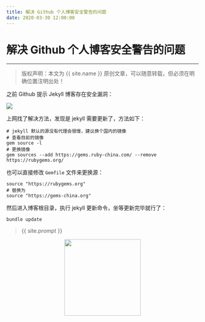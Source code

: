 ```yaml
---
title: 解决 Github 个人博客安全警告的问题
date: 2020-03-30 12:00:00
---
```

# 解决 Github 个人博客安全警告的问题
***
> 版权声明：本文为 {{ site.name }} 原创文章，可以随意转载，但必须在明确位置注明出处！

之前 Github 提示 Jekyll 博客存在安全漏洞：

![](https://dlonng.oss-cn-shenzhen.aliyuncs.com/blog/update_jekyll.png)

上网找了解决方法，发现是 jekyll 需要更新了，方法如下：

```shell
# jekyll 默认的源没有代理会很慢，建议换个国内的镜像
# 查看目前的镜像
gem source -l
# 更换镜像
gem sources --add https://gems.ruby-china.com/ --remove https://rubygems.org/
```

也可以直接修改 `Gemfile` 文件来更换源：

```shell
source "https://rubygems.org"
# 替换为
source "https://gems-china.org"
```

然后进入博客根目录，执行 jekyll 更新命令，坐等更新完毕就行了：

```shell
bundle update
```


> {{ site.prompt }}

<div  align="center">
<img src="https://dlonng.com/images/wechart.jpg" width = "200" height = "200"/>